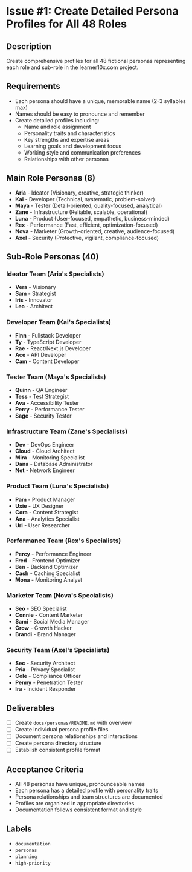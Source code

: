 # Issue #1: Create Detailed Persona Profiles for All 48 Roles

## Description
Create comprehensive profiles for all 48 fictional personas representing each role and sub-role in the learner10x.com project.

## Requirements
- Each persona should have a unique, memorable name (2-3 syllables max)
- Names should be easy to pronounce and remember
- Create detailed profiles including:
  - Name and role assignment
  - Personality traits and characteristics
  - Key strengths and expertise areas
  - Learning goals and development focus
  - Working style and communication preferences
  - Relationships with other personas

## Main Role Personas (8)
- **Aria** - Ideator (Visionary, creative, strategic thinker)
- **Kai** - Developer (Technical, systematic, problem-solver)
- **Maya** - Tester (Detail-oriented, quality-focused, analytical)
- **Zane** - Infrastructure (Reliable, scalable, operational)
- **Luna** - Product (User-focused, empathetic, business-minded)
- **Rex** - Performance (Fast, efficient, optimization-focused)
- **Nova** - Marketer (Growth-oriented, creative, audience-focused)
- **Axel** - Security (Protective, vigilant, compliance-focused)

## Sub-Role Personas (40)
### Ideator Team (Aria's Specialists)
- **Vera** - Visionary
- **Sam** - Strategist
- **Iris** - Innovator
- **Leo** - Architect

### Developer Team (Kai's Specialists)
- **Finn** - Fullstack Developer
- **Ty** - TypeScript Developer
- **Rae** - React/Next.js Developer
- **Ace** - API Developer
- **Cam** - Content Developer

### Tester Team (Maya's Specialists)
- **Quinn** - QA Engineer
- **Tess** - Test Strategist
- **Ava** - Accessibility Tester
- **Perry** - Performance Tester
- **Sage** - Security Tester

### Infrastructure Team (Zane's Specialists)
- **Dev** - DevOps Engineer
- **Cloud** - Cloud Architect
- **Mira** - Monitoring Specialist
- **Dana** - Database Administrator
- **Net** - Network Engineer

### Product Team (Luna's Specialists)
- **Pam** - Product Manager
- **Uxie** - UX Designer
- **Cora** - Content Strategist
- **Ana** - Analytics Specialist
- **Uri** - User Researcher

### Performance Team (Rex's Specialists)
- **Percy** - Performance Engineer
- **Fred** - Frontend Optimizer
- **Ben** - Backend Optimizer
- **Cash** - Caching Specialist
- **Mona** - Monitoring Analyst

### Marketer Team (Nova's Specialists)
- **Seo** - SEO Specialist
- **Connie** - Content Marketer
- **Sami** - Social Media Manager
- **Grow** - Growth Hacker
- **Brandi** - Brand Manager

### Security Team (Axel's Specialists)
- **Sec** - Security Architect
- **Pria** - Privacy Specialist
- **Cole** - Compliance Officer
- **Penny** - Penetration Tester
- **Ira** - Incident Responder

## Deliverables
- [ ] Create `docs/personas/README.md` with overview
- [ ] Create individual persona profile files
- [ ] Document persona relationships and interactions
- [ ] Create persona directory structure
- [ ] Establish consistent profile format

## Acceptance Criteria
- All 48 personas have unique, pronounceable names
- Each persona has a detailed profile with personality traits
- Persona relationships and team structures are documented
- Profiles are organized in appropriate directories
- Documentation follows consistent format and style

## Labels
- `documentation`
- `personas`
- `planning`
- `high-priority`
